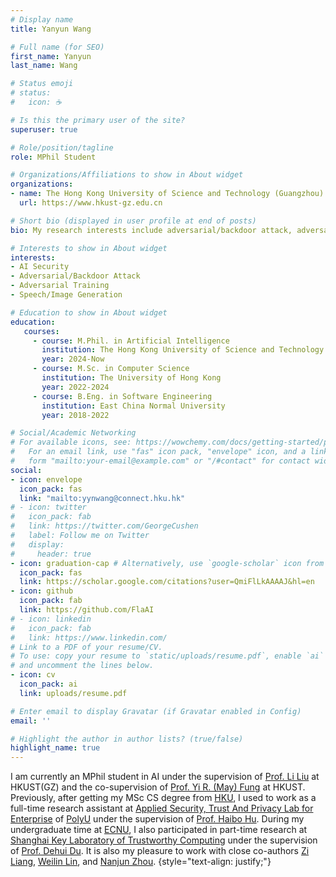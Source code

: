 ```yaml
---
# Display name
title: Yanyun Wang

# Full name (for SEO)
first_name: Yanyun
last_name: Wang

# Status emoji
# status:
#   icon: ☕️

# Is this the primary user of the site?
superuser: true

# Role/position/tagline
role: MPhil Student

# Organizations/Affiliations to show in About widget
organizations:
- name: The Hong Kong University of Science and Technology (Guangzhou)
  url: https://www.hkust-gz.edu.cn

# Short bio (displayed in user profile at end of posts)
bio: My research interests include adversarial/backdoor attack, adversarial training, and speech/image generation.

# Interests to show in About widget
interests:
- AI Security
- Adversarial/Backdoor Attack
- Adversarial Training
- Speech/Image Generation

# Education to show in About widget
education:
   courses:
     - course: M.Phil. in Artificial Intelligence
       institution: The Hong Kong University of Science and Technology (Guangzhou)
       year: 2024-Now
     - course: M.Sc. in Computer Science
       institution: The University of Hong Kong
       year: 2022-2024
     - course: B.Eng. in Software Engineering
       institution: East China Normal University
       year: 2018-2022

# Social/Academic Networking
# For available icons, see: https://wowchemy.com/docs/getting-started/page-builder/#icons
#   For an email link, use "fas" icon pack, "envelope" icon, and a link in the
#   form "mailto:your-email@example.com" or "/#contact" for contact widget.
social:
- icon: envelope
  icon_pack: fas
  link: "mailto:yynwang@connect.hku.hk"
# - icon: twitter
#   icon_pack: fab
#   link: https://twitter.com/GeorgeCushen
#   label: Follow me on Twitter
#   display:
#     header: true
- icon: graduation-cap # Alternatively, use `google-scholar` icon from `ai` icon pack
  icon_pack: fas
  link: https://scholar.google.com/citations?user=QmiFlLkAAAAJ&hl=en
- icon: github
  icon_pack: fab
  link: https://github.com/FlaAI
# - icon: linkedin
#   icon_pack: fab
#   link: https://www.linkedin.com/
# Link to a PDF of your resume/CV.
# To use: copy your resume to `static/uploads/resume.pdf`, enable `ai` icons in `params.yaml`,
# and uncomment the lines below.
- icon: cv
  icon_pack: ai
  link: uploads/resume.pdf

# Enter email to display Gravatar (if Gravatar enabled in Config)
email: ''

# Highlight the author in author lists? (true/false)
highlight_name: true
---
```

 
I am currently an MPhil student in AI under the supervision of [Prof. Li Liu](https://liliu-avril.github.io/) at HKUST(GZ) and the co-supervision of [Prof. Yi R. (May) Fung](https://mayrfung.github.io/) at HKUST. Previously, after getting my MSc CS degree from [HKU](https://www.hku.hk/), I used to work as a full-time research assistant at [Applied Security, Trust And Privacy Lab for Enterprise](https://www.astaple.com/) of [PolyU](https://www.polyu.edu.hk/) under the supervision of [Prof. Haibo Hu](https://haibohu.org/). During my undergraduate time at [ECNU](https://english.ecnu.edu.cn/), I also participated in part-time research at [Shanghai Key Laboratory of Trustworthy Computing](https://tclab.ecnu.edu.cn/) under the supervision of [Prof. Dehui Du](https://scholar.google.com/citations?user=9WHLtvoAAAAJ&hl=en&oi=ao). It is also my pleasure to work with close co-authors [Zi Liang](https://liangzid.github.io/research.html), [Weilin Lin](https://linweiii.github.io/), and [Nanjun Zhou](https://quantum-bitss.github.io/).
{style="text-align: justify;"}
